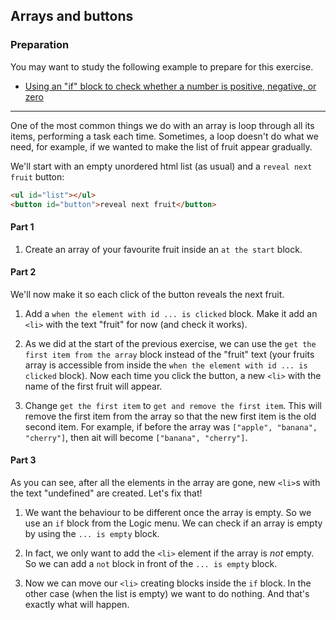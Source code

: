 ## Arrays and buttons

### Preparation ###
You may want to study the following example to prepare for this exercise.
- <a href="../examples.html#example_if_else" target=_blank>Using an "if" block to check whether a number is positive, negative, or zero</a>

---

One of the most common things we do with an array is loop through all its items, performing a task each time. Sometimes, a loop doesn't do what we need, for example, if we wanted to make the list of fruit appear gradually.

We'll start with an empty unordered html list (as usual) and a `reveal next fruit` button:

```html
<ul id="list"></ul>
<button id="button">reveal next fruit</button>
```
#### Part 1

1. Create an array of your favourite fruit inside an `at the start` block.

#### Part 2

We'll now make it so each click of the button reveals the next fruit.

1. <span class="test-checkbox"></span> Add a `when the element with id ... is clicked` block. Make it add an `<li>` with the text "fruit" for now (and check it works).

2. As we did at the start of the previous exercise, we can use the `get the first item from the array` block instead of the "fruit" text (your fruits array is accessible from inside the `when the element with id ... is clicked` block). Now each time you click the button, a new `<li>` with the name of the first fruit will appear.

3. <span class="test-checkbox"></span> Change `get the first item` to `get and remove the first item`. This will remove the first item from the array so that the new first item is the old second item. For example, if before the array was `["apple", "banana", "cherry"]`, then ait will become `["banana", "cherry"]`.

#### Part 3

As you can see, after all the elements in the array are gone, new `<li>`s with the text "undefined" are created. Let's fix that!

1. We want the behaviour to be different once the array is empty. So we use an `if` block from the Logic menu.
We can check if an array is empty by using the `... is empty` block.

2. In fact, we only want to add the `<li>` element if the array is _not_ empty. So we can add a `not` block in front of the `... is empty` block.

3. <span class="test-checkbox"></span> Now we can move our `<li>` creating blocks inside the `if` block. In the other case (when the list is empty) we want to do nothing. And that's exactly what will happen.